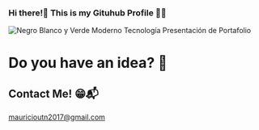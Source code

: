 ### Hi there!👋 This is my Gituhub Profile 👨‍💻 
![Negro Blanco y Verde Moderno Tecnología Presentación de Portafolio](https://github.com/MauricioSor/MauricioSor/assets/106267352/9614b929-fe97-4bb5-8668-28326cb1fc6c)


# Do you have an idea? 🤔
## Contact Me! 😁📬

mauricioutn2017@gmail.com
<!--
**MauricioSor/MauricioSor** is a ✨ _special_ ✨ repository because its `README.md` (this file) appears on your GitHub profile.

Here are some ideas to get you started:

- 🔭 I’m currently working on ...
- 🌱 I’m currently learning ...
- 👯 I’m looking to collaborate on ...
- 🤔 I’m looking for help with ...
- 💬 Ask me about ...
- 📫 How to reach me: ...
- 😄 Pronouns: ...
- ⚡ Fun fact: ...
-->
